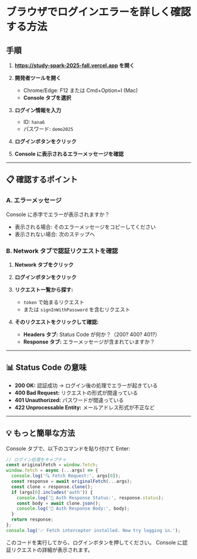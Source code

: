 # ブラウザでログインエラーを詳しく確認する方法

## 手順

1. **https://study-spark-2025-fall.vercel.app を開く**

2. **開発者ツールを開く**
   - Chrome/Edge: F12 または Cmd+Option+I (Mac)
   - **Console タブを選択**

3. **ログイン情報を入力**
   - ID: `hana6`
   - パスワード: `demo2025`

4. **ログインボタンをクリック**

5. **Console に表示されるエラーメッセージを確認**

---

## 📋 確認するポイント

### A. エラーメッセージ
Console に赤字でエラーが表示されますか？
- 表示される場合: そのエラーメッセージをコピーしてください
- 表示されない場合: 次のステップへ

### B. Network タブで認証リクエストを確認

1. **Network タブをクリック**
2. **ログインボタンをクリック**
3. **リクエスト一覧から探す:**
   - `token` で始まるリクエスト
   - または `signInWithPassword` を含むリクエスト

4. **そのリクエストをクリックして確認:**
   - **Headers タブ:** Status Code が何か？（200? 400? 401?）
   - **Response タブ:** エラーメッセージが含まれていますか？

---

## 📊 Status Code の意味

- **200 OK:** 認証成功 → ログイン後の処理でエラーが起きている
- **400 Bad Request:** リクエストの形式が間違っている
- **401 Unauthorized:** パスワードが間違っている
- **422 Unprocessable Entity:** メールアドレス形式が不正など

---

## 💡 もっと簡単な方法

Console タブで、以下のコマンドを貼り付けて Enter:

```javascript
// ログイン処理をキャプチャ
const originalFetch = window.fetch;
window.fetch = async (...args) => {
  console.log('🔍 Fetch Request:', args[0]);
  const response = await originalFetch(...args);
  const clone = response.clone();
  if (args[0].includes('auth')) {
    console.log('🔐 Auth Response Status:', response.status);
    const body = await clone.json();
    console.log('🔐 Auth Response Body:', body);
  }
  return response;
};
console.log('✅ Fetch interceptor installed. Now try logging in.');
```

このコードを実行してから、ログインボタンを押してください。
Console に認証リクエストの詳細が表示されます。
